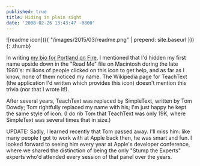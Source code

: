 ```yaml
---
published: true
title: Hiding in plain sight
date: '2008-02-26 13:43:47 -0800'
---
```

![readme icon]({{ "/images/2015/03/readme.png" | prepend: site.baseurl }}){: .thumb}

In writing <a href="http://www.portlandonfire.com/bryanstearns/" target="_blank">my bio for Portland on Fire</a>,
I mentioned that I'd hidden my first name upside down in the "Read Me" file
on Macintosh during the late 1980's: millions of people clicked on this icon
to get help, and as far as I know, none of them noticed my name. The Wikipedia
page for TeachText (the application I'd written which provides this icon) doesn't
mention this trivia (nor that I wrote it!).

After several years, TeachText was replaced by SimpleText, written by Tom Dowdy;
Tom rightfully replaced my name with his; I'm just happy he kept the same style
of icon. (I do rib Tom that TeachText was only 19K, where SimpleText was several
times that in size.)

UPDATE: Sadly, I learned recently that Tom passed away. I'll miss him: like many
people I got to work with at Apple back then, he was smart and fun. I looked
forward to seeing him every year at Apple's developer conference, where we
shared the distinction of being the only "Stump the Experts" experts who'd
attended every session of that panel over the years.
